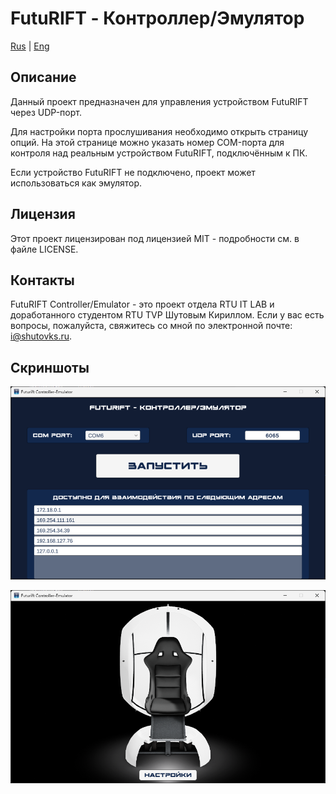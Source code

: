 # FutuRIFT - Контроллер/Эмулятор

[Rus](README.md) | [Eng](README.en.md)

## Описание

Данный проект предназначен для управления устройством FutuRIFT через UDP-порт.

Для настройки порта прослушивания необходимо открыть страницу опций. На этой странице можно указать номер COM-порта для контроля над реальным устройством FutuRIFT, подключённым к ПК.

Если устройство FutuRIFT не подключено, проект может использоваться как эмулятор.

## Лицензия

Этот проект лицензирован под лицензией MIT - подробности см. в файле LICENSE.

## Контакты

FutuRIFT Controller/Emulator - это проект отдела RTU IT LAB и доработанного студентом RTU TVP Шутовым Кириллом. Если у вас есть вопросы, пожалуйста, свяжитесь со мной по электронной почте: <i@shutovks.ru>.

## Скриншоты

![Окно настроек](resources/images/image_1.png)

![Окно эмулятора](resources/images/image_2.png)
